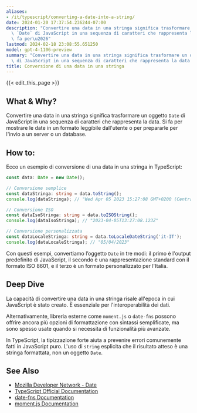 ```yaml
---
aliases:
- /it/typescript/converting-a-date-into-a-string/
date: 2024-01-20 17:37:54.236244-07:00
description: "Convertire una data in una stringa significa trasformare un oggetto\
  \ `Date` di JavaScript in una sequenza di caratteri che rappresenta la data. Si\
  \ fa per\u2026"
lastmod: 2024-02-18 23:08:55.651250
model: gpt-4-1106-preview
summary: "Convertire una data in una stringa significa trasformare un oggetto `Date`\
  \ di JavaScript in una sequenza di caratteri che rappresenta la data. Si fa per\u2026"
title: Conversione di una data in una stringa
---
```


{{< edit_this_page >}}

## What & Why?
Convertire una data in una stringa significa trasformare un oggetto `Date` di JavaScript in una sequenza di caratteri che rappresenta la data. Si fa per mostrare le date in un formato leggibile dall'utente o per prepararle per l'invio a un server o un database.

## How to:
Ecco un esempio di conversione di una data in una stringa in TypeScript:

```TypeScript
const data: Date = new Date();

// Conversione semplice
const dataStringa: string = data.toString();
console.log(dataStringa); // "Wed Apr 05 2023 15:27:08 GMT+0200 (Central European Summer Time)"

// Conversione ISO
const dataIsoStringa: string = data.toISOString();
console.log(dataIsoStringa); // "2023-04-05T13:27:08.123Z"

// Conversione personalizzata
const dataLocaleStringa: string = data.toLocaleDateString('it-IT');
console.log(dataLocaleStringa); // "05/04/2023"
```

Con questi esempi, convertiamo l’oggetto `Date` in tre modi: il primo è l'output predefinito di JavaScript, il secondo è una rappresentazione standard con il formato ISO 8601, e il terzo è un formato personalizzato per l'Italia.

## Deep Dive
La capacità di convertire una data in una stringa risale all'epoca in cui JavaScript è stato creato. È essenziale per l'interoperabilità dei dati. 

Alternativamente, libreria esterne come `moment.js` o `date-fns` possono offrire ancora più opzioni di formattazione con sintassi semplificate, ma sono spesso usate quando si necessita di funzionalità più avanzate.

In TypeScript, la tipizzazione forte aiuta a prevenire errori comunemente fatti in JavaScript puro. L'uso di `string` esplicita che il risultato atteso è una stringa formattata, non un oggetto `Date`.

## See Also
- [Mozilla Developer Network - Date](https://developer.mozilla.org/en-US/docs/Web/JavaScript/Reference/Global_Objects/Date)
- [TypeScript Official Documentation](https://www.typescriptlang.org/docs/)
- [date-fns Documentation](https://date-fns.org/)
- [moment.js Documentation](https://momentjs.com/docs/)
